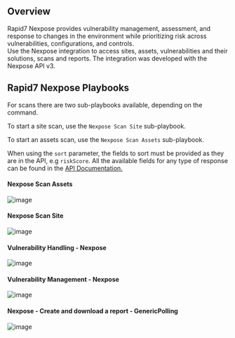 Overview
-
Rapid7 Nexpose provides vulnerability management, assessment, and
response to changes in the environment while prioritizing risk across
vulnerabilities, configurations, and controls.\
Use the Nexpose integration to access sites, assets, vulnerabilities and
their solutions, scans and reports. The integration was developed with
the Nexpose API v3.

Rapid7 Nexpose Playbooks
-
For scans there are two sub-playbooks available, depending on the command.

To start a site scan, use the `Nexpose Scan Site` sub-playbook.

To start an assets scan, use the `Nexpose Scan Assets` sub-playbook.

When using the `sort` parameter, the fields to sort must be provided as
they are in the API, e.g `riskScore`. All the available fields for any
type of response can be found in the [API Documentation.](https://help.rapid7.com/insightvm/en-us/api/index.html#tag/Asset)

#### Nexpose Scan Assets

![image](../../doc_files/Scan_Assets_-_Nexpose.png/n)
#### Nexpose Scan Site

![image](../../doc_files/Scan_Site_-_Nexpose.png/n)

#### Vulnerability Handling - Nexpose

![image](../../doc_files/Vulnerability_Handling_-_Nexpose.png/n)

#### Vulnerability Management - Nexpose

![image](../../doc_files/Vulnerability_Management_-_Nexpose.png/n)

#### Nexpose - Create and download a report - GenericPolling

![image](../../doc_files/Nexpose_-_Create_and_download_a_report.png/n)
